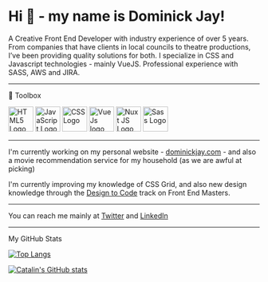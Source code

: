 # Hi 👋 - my name is Dominick Jay!

A Creative Front End Developer with industry experience of over 5 years. From companies that have clients in local councils to theatre productions, I’ve been providing quality solutions for both. I specialize in CSS and Javascript technologies - mainly VueJS. Professional experience with SASS, AWS and JIRA.

---

🧰 Toolbox

<img src="https://cdn.worldvectorlogo.com/logos/html5.svg" alt="HTML5 Logo" width="50" height="50"/> <img src="https://cdn.worldvectorlogo.com/logos/logo-javascript.svg" alt="JavaScript Logo" width="50" height="50"/> <img src="https://cdn.worldvectorlogo.com/logos/css3.svg" alt="CSS Logo" width="50" height="50"/> <img src="https://cdn.worldvectorlogo.com/logos/vue-js-1.svg" alt="Vue Js logo vector" width="50" height="50"/> <img src="https://nuxtjs.org/logos/nuxtjs-typo.svg" alt="Nuxt JS Logo" width="50" height="50"> <img src="https://cdn.worldvectorlogo.com/logos/sass-1.svg" alt="Sass Logo" width="50" height="50">

---

I'm currently working on my personal website - [dominickjay.com](https://dominickjay.com) - and also a movie recommendation service for my household (as we are awful at picking)

I'm currently improving my knowledge of CSS Grid, and also new design knowledge through the [Design to Code](https://frontendmasters.com/learn/designers-code/) track on Front End Masters.

---

You can reach me mainly at [Twitter](https://twitter.com/dominickjay217) and [LinkedIn](https://www.linkedin.com/in/dominickjay/)

---

My GitHub Stats

[![Top Langs](https://github-readme-stats.vercel.app/api/top-langs/?username=dominickjay&theme=radical)](https://github.com/anuraghazra/github-readme-stats)

[![Catalin's GitHub stats](https://github-readme-stats.vercel.app/api?username=dominickjay&theme=radical)](https://github.com/anuraghazra/github-readme-stats)
